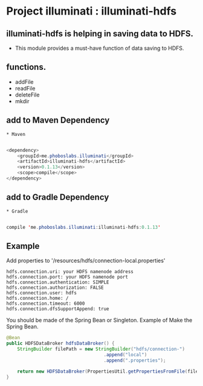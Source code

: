 # Project illuminati : illuminati-hdfs

## illuminati-hdfs is helping in saving data to HDFS.
* This module provides a must-have function of data saving to HDFS.

## functions.
 * addFile
 * readFile
 * deleteFile
 * mkdir
     
## add to Maven Dependency 
    * Maven
    
```java

<dependency>
    <groupId>me.phoboslabs.illuminati</groupId>
    <artifactId>illuminati-hdfs</artifactId>
    <version>0.1.13</version>
    <scope>compile</scope>
</dependency>
```

## add to Gradle Dependency
    * Gradle
    
```java

compile 'me.phoboslabs.illuminati:illuminati-hdfs:0.1.13'
```

## Example

Add properties to '/resources/hdfs/connection-local.properties'
 
```properties
hdfs.connection.uri: your HDFS namenode address
hdfs.connection.port: your HDFS namenode port
hdfs.connection.authentication: SIMPLE
hdfs.connection.authorization: FALSE
hdfs.connection.user: hdfs
hdfs.connection.home: /
hdfs.connection.timeout: 6000
hdfs.connection.dfsSupportAppend: true
``` 

You should be made of the Spring Bean or Singleton.
Example of Make the Spring Bean.

```java
@Bean
public HDFSDataBroker hdfsDataBroker() {
    StringBuilder filePath = new StringBuilder("hdfs/connection-")
                                    .append("local")
                                    .append(".properties");

    return new HDFSDataBroker(PropertiesUtil.getPropertiesFromFile(filePath.toString()));
}
```